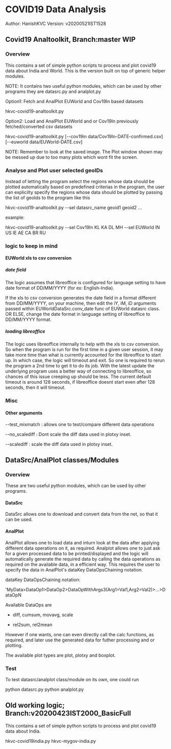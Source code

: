 # COVID19 Data Analysis
Author: HanishKVC
Version: v20200521IST1528

## Covid19 Analtoolkit, Branch:master WIP

### Overview

This contains a set of simple python scripts to process and plot
covid19 data about India and World. This is the version built on
top of generic helper modules.

NOTE: It contains two useful python modules, which can be used by
other programs they are datasrc.py and analplot.py

Option1: Fetch and AnalPlot EUWorld and Cov19In based datasets

hkvc-covid19-analtoolkit.py

Option2: Load and AnalPlot EUWorld and or Cov19In previously
fetched/converted csv datasets

hkvc-covid19-analtoolkit.py [--cov19in data/Cov19In-DATE-confirmed.csv] [--euworld data/EUWorld-DATE.csv]

NOTE: Remember to look at the saved image. The Plot window shown
may be messed up due to too many plots which wont fit the screen.

### Analyse and Plot user selected geoIDs

Instead of letting the program select the regions whose data should
be plotted automatically based on predefined criterias in the program,
the user can explicilty specify the regions whose data should be
plotted by passing the list of geoIds to the program like this

hkvc-covid19-analtoolkit.py --sel datasrc_name geoid1 geoid2 ...

example:

hkvc-covid19-analtoolkit.py --sel Cov19In  KL KA DL MH --sel EUWorld IN US IE AE CA BR RU

### logic to keep in mind

#### EUWorld xls to csv conversion

##### date field

The logic assumes that libreoffice is configured for language setting
to have date format of DD/MM/YYYY (for ex: English-India).

If the xls to csv conversion generates the date field in a format
different from DD/MM/YYYY, on your machine, then edit the iY, iM, iD
arguments passed within EUWorldDataSrc.conv_date func of EUWorld
datasrc class. OR ELSE, change the date format in language setting of
libreoffice to DD/MM/YYYY format.

##### loading libreoffice

The logic uses libreoffice internally to help with the xls to csv
conversion. So when the program is run for the first time in a given
user session, it may take more time than what is currently accounted
for the libreoffice to start up. In which case, the logic will timeout
and exit. So one is required to rerun the program a 2nd time to get
it to do its job. With the latest update the underlying program uses
a better way of connecting to libreoffice, so chances of this issue
creeping up should be less. The current default timeout is around
128 seconds, if libreoffice doesnt start even after 128 seconds, then
it will timeout.

### Misc

#### Other arguments

--test_mixmatch : allows one to test/compare different data operations

--no_scalediff : Dont scale the diff data used in plotxy inset.

--scalediff : scale the diff data used in plotxy inset.



## DataSrc/AnalPlot classes/Modules

### Overview

These are two useful python modules, which can be used by other programs.

#### DataSrc

DataSrc allows one to download and convert data from the net, so that it
can be used.

#### AnalPlot

AnalPlot allows one to load data and inturn look at the data after applying
different data operations on it, as required. Analplot allows one to just
ask for a given processed data to be printed/displayed and the logic will
automatically generate the required data by calling the data operations
as required on the available data, in a efficient way. This requires the
user to specify the data in AnalPlot's dataKey DataOpsChaining notation.

dataKey DataOpsChaining notation:

'MyData>DataOp1>DataOp2>DataOpWithArgs3(Arg1=Val1,Arg2=Val2)>...>DataOpN

Available DataOps are

* diff, cumsum, movavg, scale

* rel2sum, rel2mean

However if one wants, one can even directly call the calc functions, as
required, and later use the generated data for futher processing and or
plotting.

The available plot types are plot, plotxy and boxplot.

### Test

To test datasrc/analplot class/module on its own, one could run

python datasrc.py
python analplot.py



## Old working logic; Branch:v20200423IST2000_BasicFull

This contains a set of simple python scripts to process and plot
covid19 data about India.

hkvc-covid19india.py
hkvc-mygov-india.py

